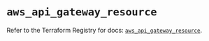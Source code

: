 # `aws_api_gateway_resource`

Refer to the Terraform Registry for docs: [`aws_api_gateway_resource`](https://registry.terraform.io/providers/hashicorp/aws/3.76.1/docs/resources/api_gateway_resource).
